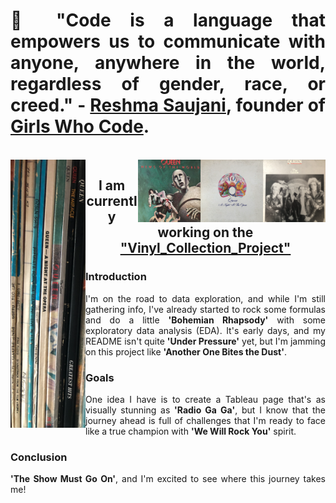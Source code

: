 

<!--
**VannaLZ/VannaLZ** is a ✨ _special_ ✨ repository because its `README.md` (this file) appears on your GitHub profile.

Here are some ideas to get you started:


- 🌱 I’m currently learning ...
- 👯 I’m looking to collaborate on ...
- 🤔 I’m looking for help with ...
- 💬 Ask me about ...
- 📫 How to reach me: ...
- 😄 Pronouns: ...
- ⚡ Fun fact: ...
-->


# <div align="justify">:star2: "Code is a language that empowers us to communicate with anyone, anywhere in the world, regardless of gender, race, or creed." - [Reshma Saujani](https://reshmasaujani.com/about/), founder of [Girls Who Code](https://girlswhocode.com/).</div>

<br>

<img align="left" width="120" src="https://github.com/VannaLZ/Images/blob/main/Vinyl_Image_1.png" />

<img align="right" img src="https://github.com/VannaLZ/Images/blob/main/My_vinyl_4.png" width="100">
<img align="right"  img src="https://github.com/VannaLZ/Images/blob/main/My_vinyl_1.png"width="100" >
<img align="right" img src="https://github.com/VannaLZ/Images/blob/main/My_vinyl_2.png" width="100" >

## <div align="center"> I am currently working on the ["Vinyl_Collection_Project"](https://github.com/VannaLZ/Vinyl_Collection_Project)
  
### Introduction
<div align="justify">I'm on the road to data exploration, and while I'm still gathering info, I've already started to rock some formulas and do a little <b>'Bohemian Rhapsody'</b> with some exploratory data analysis (EDA). It's early days, and my README isn't quite <b>'Under Pressure'</b> yet, but I'm jamming on this project like <b>'Another One Bites the Dust'</b>.</div>
  


### Goals
<div align="justify">One idea I have is to create a Tableau page that's as visually stunning as <b>'Radio Ga Ga'</b>, but I know that the journey ahead is full of challenges that I'm ready to face like a true champion with <b>'We Will Rock You'</b> spirit.</div>
  
  

### Conclusion
<div align="justify"><b>'The Show Must Go On'</b>, and I'm excited to see where this journey takes me!</div>
